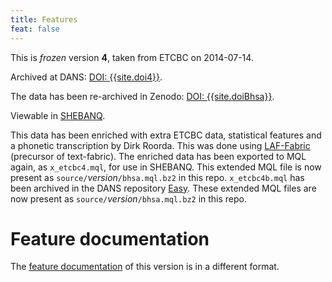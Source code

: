 ```yaml
---
title: Features
feat: false
---
```


This is *frozen* version **4**, taken from ETCBC on 2014-07-14.

Archived at DANS: [DOI: {{site.doi4}}]({{site.doi4_url}}).

The data has been re-archived in Zenodo: [DOI: {{site.doiBhsa}}]({{site.doiBhsa_url}}).

Viewable in [SHEBANQ]({{site.shebanq}}).

This data has been enriched with extra ETCBC data, statistical features and a phonetic transcription
by Dirk Roorda.
This was done using
[LAF-Fabric]({{site.lf}}) (precursor of text-fabric).
The enriched data has been exported to MQL again, as `x_etcbc4.mql`, for use in SHEBANQ.
This extended MQL file is now present as `source/`*version*`/bhsa.mql.bz2` in this repo.
`x_etcbc4b.mql` has been archived in the DANS repository [Easy]({{site.doi4b_url}}).
These extended MQL files are now present as `source/`*version*`/bhsa.mql.bz2` in this repo.

# Feature documentation
The [feature documentation](../4b/index.html) of this version is in a different format.

